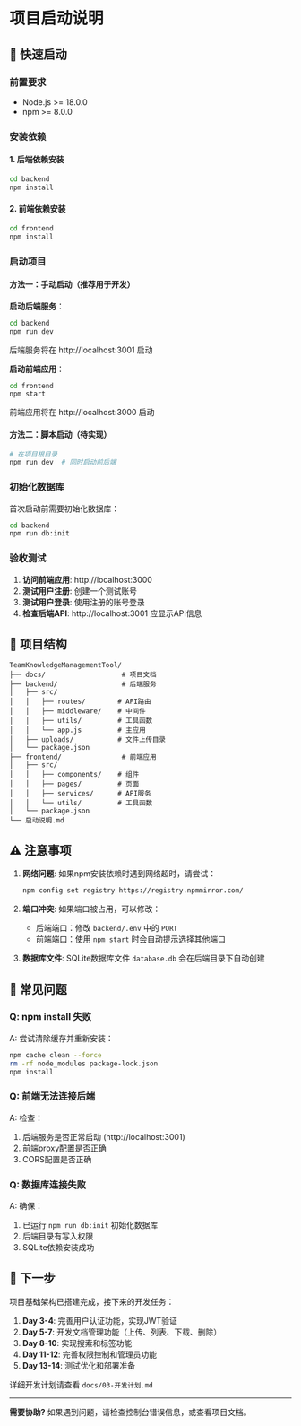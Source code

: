 # 项目启动说明

## 🚀 快速启动

### 前置要求
- Node.js >= 18.0.0
- npm >= 8.0.0

### 安装依赖

#### 1. 后端依赖安装
```bash
cd backend
npm install
```

#### 2. 前端依赖安装
```bash
cd frontend
npm install
```

### 启动项目

#### 方法一：手动启动（推荐用于开发）

**启动后端服务**：
```bash
cd backend
npm run dev
```
后端服务将在 http://localhost:3001 启动

**启动前端应用**：
```bash
cd frontend
npm start
```
前端应用将在 http://localhost:3000 启动

#### 方法二：脚本启动（待实现）
```bash
# 在项目根目录
npm run dev  # 同时启动前后端
```

### 初始化数据库

首次启动前需要初始化数据库：
```bash
cd backend
npm run db:init
```

### 验收测试

1. **访问前端应用**: http://localhost:3000
2. **测试用户注册**: 创建一个测试账号
3. **测试用户登录**: 使用注册的账号登录
4. **检查后端API**: http://localhost:3001 应显示API信息

## 📁 项目结构

```
TeamKnowledgeManagementTool/
├── docs/                   # 项目文档
├── backend/                # 后端服务
│   ├── src/
│   │   ├── routes/        # API路由
│   │   ├── middleware/    # 中间件
│   │   ├── utils/         # 工具函数
│   │   └── app.js         # 主应用
│   ├── uploads/           # 文件上传目录
│   └── package.json
├── frontend/               # 前端应用
│   ├── src/
│   │   ├── components/    # 组件
│   │   ├── pages/         # 页面
│   │   ├── services/      # API服务
│   │   └── utils/         # 工具函数
│   └── package.json
└── 启动说明.md
```

## ⚠️ 注意事项

1. **网络问题**: 如果npm安装依赖时遇到网络超时，请尝试：
   ```bash
   npm config set registry https://registry.npmmirror.com/
   ```

2. **端口冲突**: 如果端口被占用，可以修改：
   - 后端端口：修改 `backend/.env` 中的 `PORT`
   - 前端端口：使用 `npm start` 时会自动提示选择其他端口

3. **数据库文件**: SQLite数据库文件 `database.db` 会在后端目录下自动创建

## 🐛 常见问题

### Q: npm install 失败
A: 尝试清除缓存并重新安装：
```bash
npm cache clean --force
rm -rf node_modules package-lock.json
npm install
```

### Q: 前端无法连接后端
A: 检查：
1. 后端服务是否正常启动 (http://localhost:3001)
2. 前端proxy配置是否正确
3. CORS配置是否正确

### Q: 数据库连接失败
A: 确保：
1. 已运行 `npm run db:init` 初始化数据库
2. 后端目录有写入权限
3. SQLite依赖安装成功

## 📖 下一步

项目基础架构已搭建完成，接下来的开发任务：

1. **Day 3-4**: 完善用户认证功能，实现JWT验证
2. **Day 5-7**: 开发文档管理功能（上传、列表、下载、删除）
3. **Day 8-10**: 实现搜索和标签功能
4. **Day 11-12**: 完善权限控制和管理员功能
5. **Day 13-14**: 测试优化和部署准备

详细开发计划请查看 `docs/03-开发计划.md`

---
**需要协助?** 如果遇到问题，请检查控制台错误信息，或查看项目文档。